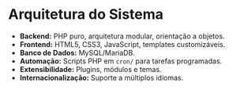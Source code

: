 # Arquitetura do Sistema

- **Backend:** PHP puro, arquitetura modular, orientação a objetos.
- **Frontend:** HTML5, CSS3, JavaScript, templates customizáveis.
- **Banco de Dados:** MySQL/MariaDB.
- **Automação:** Scripts PHP em `cron/` para tarefas programadas.
- **Extensibilidade:** Plugins, módulos e temas.
- **Internacionalização:** Suporte a múltiplos idiomas.
